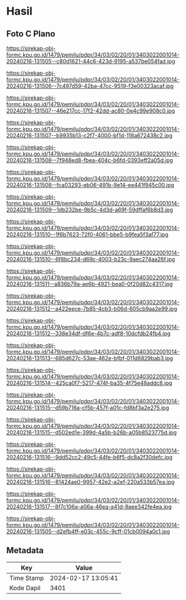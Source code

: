 # Hasil

## Foto C Plano

https://sirekap-obj-formc.kpu.go.id/1479/pemilu/pdpr/34/03/02/20/01/3403022001014-20240216-131505--c80d1621-44c6-423d-9195-a537be054fad.jpg

https://sirekap-obj-formc.kpu.go.id/1479/pemilu/pdpr/34/03/02/20/01/3403022001014-20240216-131506--7c497d59-42ba-47cc-9519-f3e00323acaf.jpg

https://sirekap-obj-formc.kpu.go.id/1479/pemilu/pdpr/34/03/02/20/01/3403022001014-20240216-131507--46e217cc-17f2-42dd-ac80-0e4c99e908c0.jpg

https://sirekap-obj-formc.kpu.go.id/1479/pemilu/pdpr/34/03/02/20/01/3403022001014-20240216-131507--b9935b13-c2f7-4000-bf1d-118a672438c2.jpg

https://sirekap-obj-formc.kpu.go.id/1479/pemilu/pdpr/34/03/02/20/01/3403022001014-20240216-131508--7f948ed8-fbea-404c-b6fd-0393eff2a05d.jpg

https://sirekap-obj-formc.kpu.go.id/1479/pemilu/pdpr/34/03/02/20/01/3403022001014-20240216-131508--fca03293-eb06-491b-9e14-ee441f945c00.jpg

https://sirekap-obj-formc.kpu.go.id/1479/pemilu/pdpr/34/03/02/20/01/3403022001014-20240216-131509--1db232be-9b5c-4d3d-a69f-59dffaf6b8d3.jpg

https://sirekap-obj-formc.kpu.go.id/1479/pemilu/pdpr/34/03/02/20/01/3403022001014-20240216-131510--1f6b7623-72f0-4061-bbe5-b9fea5f3af77.jpg

https://sirekap-obj-formc.kpu.go.id/1479/pemilu/pdpr/34/03/02/20/01/3403022001014-20240216-131510--6f8bc234-d69c-4003-b23c-9aec274aa26f.jpg

https://sirekap-obj-formc.kpu.go.id/1479/pemilu/pdpr/34/03/02/20/01/3403022001014-20240216-131511--a836b79a-ae6b-4921-bea0-0f20d82c4317.jpg

https://sirekap-obj-formc.kpu.go.id/1479/pemilu/pdpr/34/03/02/20/01/3403022001014-20240216-131512--a422eece-7b85-4cb3-b06d-605cb9aa2e99.jpg

https://sirekap-obj-formc.kpu.go.id/1479/pemilu/pdpr/34/03/02/20/01/3403022001014-20240216-131512--338e34df-df6e-4b7c-adf8-10dcfdb24fb4.jpg

https://sirekap-obj-formc.kpu.go.id/1479/pemilu/pdpr/34/03/02/20/01/3403022001014-20240216-131513--685d627c-53ae-462e-bfbf-011d6829bab3.jpg

https://sirekap-obj-formc.kpu.go.id/1479/pemilu/pdpr/34/03/02/20/01/3403022001014-20240216-131514--425ca0f7-5217-474f-ba35-4f75e48addc8.jpg

https://sirekap-obj-formc.kpu.go.id/1479/pemilu/pdpr/34/03/02/20/01/3403022001014-20240216-131515--d59b716a-cf5b-457f-a01c-fd8bf3a2e275.jpg

https://sirekap-obj-formc.kpu.go.id/1479/pemilu/pdpr/34/03/02/20/01/3403022001014-20240216-131515--d502ed1e-399d-4a5b-b26b-a05b8523775d.jpg

https://sirekap-obj-formc.kpu.go.id/1479/pemilu/pdpr/34/03/02/20/01/3403022001014-20240216-131516--9dd52cc2-49c5-44fe-b6f5-dc8a2f30defc.jpg

https://sirekap-obj-formc.kpu.go.id/1479/pemilu/pdpr/34/03/02/20/01/3403022001014-20240216-131516--81424ae0-9957-42e2-a2ef-220a533b57ea.jpg

https://sirekap-obj-formc.kpu.go.id/1479/pemilu/pdpr/34/03/02/20/01/3403022001014-20240216-131517--8f7c106a-a06a-46ea-a41d-9aee342fe4ea.jpg

https://sirekap-obj-formc.kpu.go.id/1479/pemilu/pdpr/34/03/02/20/01/3403022001014-20240216-131505--d2efb4ff-e03c-455c-9cff-01cb0094a0c1.jpg


## Metadata

| Key        | Value               |
| ---------- | ------------------- |
| Time Stamp | 2024-02-17 13:05:41 |
| Kode Dapil | 3401                |



